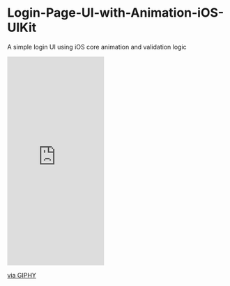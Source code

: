 # Login-Page-UI-with-Animation-iOS-UIKit
A simple login UI using iOS core animation and validation logic
<iframe src="https://giphy.com/embed/vqzUPxCquX7ZQi5ORz" width="222" height="480" frameBorder="0" class="giphy-embed" allowFullScreen></iframe><p><a href="https://giphy.com/gifs/vqzUPxCquX7ZQi5ORz">via GIPHY</a></p>
